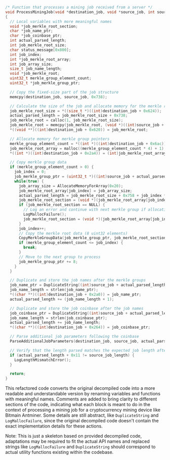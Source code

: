 ```c
/* Function that processes a mining job received from a server */
void ProcessMiningJob(void *destination_job, void *source_job, int source_job_length)
{
  // Local variables with more meaningful names
  void *job_merkle_root_section;
  char *job_name_ptr;
  char *job_coinbase_ptr;
  int actual_parsed_length;
  int job_merkle_root_size;
  char status_message[0x800];
  int job_index;
  int *job_merkle_root_array;
  int job_array_size;
  size_t job_name_length;
  void *job_merkle_root;
  uint32_t merkle_group_element_count;
  uint32_t *job_merkle_group_ptr;

  // Copy the fixed-size part of the job structure
  memcpy(destination_job, source_job, 0x738);

  // Calculate the size of the job and allocate memory for the merkle root section
  job_merkle_root_size = *((size_t *)((int)destination_job + 0x624));
  actual_parsed_length = job_merkle_root_size + 0x738;
  job_merkle_root = calloc(1, job_merkle_root_size);
  job_merkle_root = memcpy(job_merkle_root, (void *)((int)source_job + 0x738), job_merkle_root_size);
  *((void **)((int)destination_job + 0x620)) = job_merkle_root;

  // Allocate memory for merkle group pointers
  merkle_group_element_count = *((int *)((int)destination_job + 0x6ac));
  job_merkle_root_array = malloc((merkle_group_element_count * 4) + 1);
  *((int *)((int)destination_job + 0x2a4)) = (int)job_merkle_root_array;

  // Copy merkle group data
  if (merkle_group_element_count > 0) {
    job_index = 0;
    job_merkle_group_ptr = (uint32_t *)((int)source_job + actual_parsed_length);
    while(true) {
      job_array_size = AllocateMemoryForArray(0x20);
      job_merkle_root_array[job_index] = job_array_size;
      actual_parsed_length = job_merkle_root_size + 0x758 + job_index * 0x20;
      job_merkle_root_section = (void *)(job_merkle_root_array[job_index]);
      if (job_merkle_root_section == NULL) {
        // Log an error and continue with next merkle group if allocation fails
        LogMallocFailure();
        job_merkle_root_section = (void *)(job_merkle_root_array[job_index]);
      }
      job_index++;
      // Copy the merkle root data (8 uint32 elements)
      CopyMerkleGroupData(job_merkle_group_ptr, job_merkle_root_section);
      if (merkle_group_element_count <= job_index) {
        break;
      }
      // Move to the next group to process
      job_merkle_group_ptr += 8;
    }
  }

  // Duplicate and store the job names after the merkle groups
  job_name_ptr = DuplicateString((int)source_job + actual_parsed_length);
  job_name_length = strlen(job_name_ptr);
  *((char **)((int)destination_job + 0x2a0)) = job_name_ptr;
  actual_parsed_length += (job_name_length + 1);

  // Duplicate and store the job coinbase after the job names
  job_coinbase_ptr = DuplicateString((int)source_job + actual_parsed_length);
  job_name_length = strlen(job_coinbase_ptr);
  actual_parsed_length += job_name_length;
  *((char **)((int)destination_job + 0x264)) = job_coinbase_ptr;

  // Parse additional job parameters following the coinbase
  ParseAdditionalJobParameters(destination_job, source_job, actual_parsed_length);

  // Verify that the length parsed matches the expected job length after processing all sections
  if (actual_parsed_length + 0x11 != source_job_length) {
    LogLengthMismatchError();
  }

  return;
}
```

This refactored code converts the original decompiled code into a more readable and understandable version by renaming variables and functions with meaningful names. Comments are added to bring clarity to different sections of the code, indicating what each block is meant to do in the context of processing a mining job for a cryptocurrency mining device like Bitmain Antminer. Some details are still abstract, like `DuplicateString` and `LogMallocFailure`, since the original decompiled code doesn't contain the exact implementation details for these actions.

Note: This is just a skeleton based on provided decompiled code, adaptations may be required to fit the actual API names and replaced strings like `LogMallocFailure` and `DuplicateString` should correspond to actual utility functions existing within the codebase.